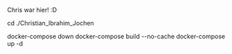 Chris war hier! :D

cd ./Christian_Ibrahim_Jochen

docker-compose down
docker-compose build --no-cache 
docker-compose up -d